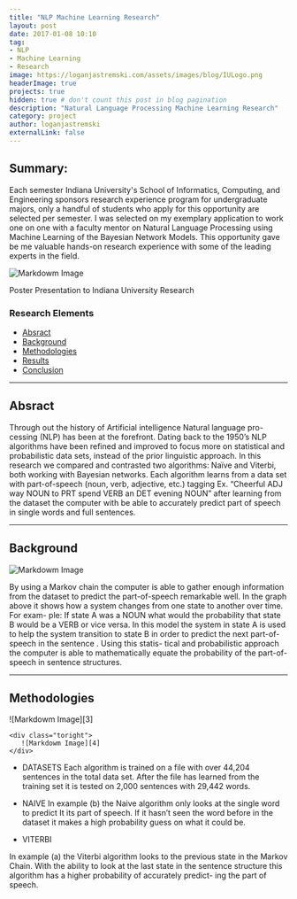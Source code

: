 ```yaml
---
title: "NLP Machine Learning Research"
layout: post
date: 2017-01-08 10:10
tag:
- NLP
- Machine Learning
- Research
image: https://loganjastremski.com/assets/images/blog/IULogo.png 
headerImage: true
projects: true
hidden: true # don't count this post in blog pagination
description: "Natural Language Processing Machine Learning Research"
category: project
author: loganjastremski
externalLink: false
---
```


## Summary:
Each semester Indiana University's School of Informatics, Computing, and Engineering sponsors research experience program for undergraduate majors, only a handful of students who apply for this opportunity are selected per semester. I was selected on my exemplary application to work one on one with a faculty mentor on Natural Language Processing using Machine Learning of the Bayesian Network Models. This opportunity gave be me valuable hands-on research experience with some of the leading experts in the field.


![Markdowm Image][1]
<figcaption class="caption">Poster Presentation to Indiana University Research</figcaption>




### Research Elements
- [Absract](#Absract)
- [Background](#Background)
- [Methodologies](#Methodologies)
- [Results](#Results)
- [Conclusion](#Conclusion)

---

## Absract

Through out the history of Artificial intelligence Natural language pro-
cessing (NLP) has been at the forefront. Dating back to the 1950’s NLP 
algorithms have been refined and improved to focus more on statistical
and probabilistic data sets, instead of the prior linguistic approach. In
this research we compared and contrasted two algorithms: Naïve and
Viterbi, both working with Bayesian networks. Each algorithm learns
from a data set with part-of-speech (noun, verb, adjective, etc.) tagging
Ex. “Cheerful ADJ way NOUN to PRT spend VERB an DET evening NOUN”
after learning from the dataset the computer with be able to accurately
predict part of speech in single words and full sentences.

---

## Background

![Markdowm Image][2]

By using a Markov chain the computer is able to gather
enough information from the dataset to predict the
part-of-speech remarkable well. In the graph above it shows how
a system changes from one state to another over time. For exam-
ple: If state A was a NOUN what would the probability that state
B would be a VERB or vice versa. In this model the system in
state A is used to help the system transition to state B in order to
predict the next part-of-speech in the sentence . Using this statis-
tical and probabilistic approach the computer is able to mathematically
 equate the probability of the part-of-speech in sentence structures.

 ---

 ## Methodologies


 <div class="side-by-side">
    <div class="toleft">
        ![Markdowm Image][3]
    </div>

    <div class="toright">
       ![Markdowm Image][4]
    </div>
</div>

* DATASETS
	Each algorithm is trained on a file with over 44,204 sentences in
the total data set. After the file has learned from the training set it
is tested on 2,000 sentences with 29,442 words.

* NAIVE
	In example (b) the Naive algorithm only looks at the single word
to predict It its part of speech. If it hasn’t seen the word before in
the dataset it makes a high probability guess on what it could be.

* VITERBI

In example (a) the Viterbi algorithm looks to the previous state in the
Markov Chain. With the ability to look at the last state in the sentence
structure this algorithm has a higher probability of accurately predict-
ing the part of speech.



[1]: https://loganjastremski.com/assets/images/blog/MachineLearningPoster.png
[2]: https://loganjastremski.com/assets/images/blog/MC.png
[3]: https://loganjastremski.com/assets/images/blog/VITERBI.png
[4]: https://loganjastremski.com/assets/images/blog/NAIVE.png
